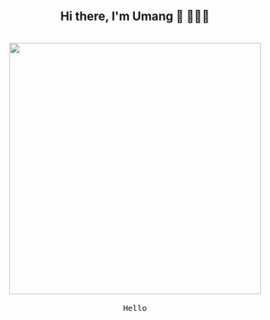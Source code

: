 <h2 align='center'> Hi there, I'm Umang 👋 🧑🏻‍💻 </h2>

<p align="center">
  <br><img src="https://media.giphy.com/media/lqMlwMvWfpiCko7Rlg/giphy.gif" width="450px"><br><br>
  <samp> 
    Hello
  </samp>
  <br>
  
</p>


